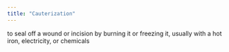 ```yaml
---
title: "Cauterization"
---
```

to seal off a wound or incision by burning it or freezing it, usually with a hot iron, electricity, or chemicals

